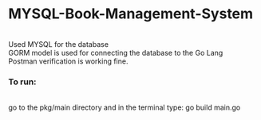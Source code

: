 # MYSQL-Book-Management-System
<br>
Used MYSQL for the database
<br>
GORM model is used for connecting the database to the Go Lang
<br>
Postman verification is working fine.
<br>
<h3>
To run:
</h3>
<br>
go to the pkg/main directory and in the terminal type: go build main.go

